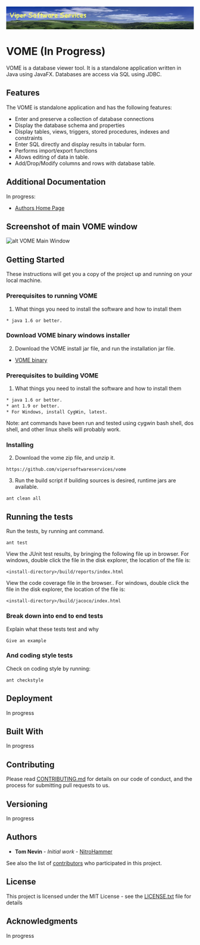![alt VOME banner](doc/images/viper-wide-banner.jpg)

# VOME (In Progress) 

VOME is a database viewer tool. It is a standalone application written in Java using JavaFX. Databases are access via SQL using JDBC.


## Features

The VOME is standalone application and has the following features:

* Enter and preserve a collection of database connections
* Display the database schema and properties
* Display tables, views, triggers, stored procedures, indexes and constraints
* Enter SQL directly and display results in tabular form.
* Performs import/export functions  
* Allows editing of data in table.
* Add/Drop/Modify columns and rows with database table. 

## Additional Documentation

In progress: 

* [Authors Home Page](http://www.tnevin.com)

## Screenshot of main VOME window 
      
![alt VOME Main Window](doc/images/overview.jpg?raw=true "VOME Main Window") 

## Getting Started

These instructions will get you a copy of the project up and running on your local machine.
 
### Prerequisites to running VOME

1. What things you need to install the software and how to install them

```
* java 1.6 or better. 
```

### Download VOME binary windows installer 

2. Download the VOME install jar file, and run the installation jar file.

* [VOME binary](http://www.tnevin.com/viper/software/downloads/vome-installer.jar) 
 
### Prerequisites to building VOME

1. What things you need to install the software and how to install them

```
* java 1.6 or better.
* ant 1.9 or better.
* For Windows, install CygWin, latest.
```

Note: ant commands have been run and tested using cygwin bash shell, dos shell, and other linux shells will probably work.

### Installing

2. Download the vome zip file, and unzip it.

```
https://github.com/vipersoftwareservices/vome
```

3. Run the build script if building sources is desired, runtime jars are available.

```
ant clean all
```


## Running the tests

Run the tests, by running ant command.

```
ant test
```

View the JUnit test results, by bringing the following file up in browser.
For windows, double click the file in the disk explorer, the location of the file is:

```
<install-directory>/build/reports/index.html
```

View the code coverage file in the browser..
For windows, double click the file in the disk explorer, the location of the file is:

```
<install-directory>/build/jacoco/index.html
```

### Break down into end to end tests

Explain what these tests test and why

```
Give an example
```

### And coding style tests

Check on coding style by running:

```
ant checkstyle
```

## Deployment

In progress

## Built With

In progress 

## Contributing

Please read [CONTRIBUTING.md](https://gist.github.com/vipersoftwareservices/vome) for details on our code of conduct, and the process for submitting pull requests to us.

## Versioning

In progress

## Authors

* **Tom Nevin** - *Initial work* - [NitroHammer](https://github.com/vipersoftwareservices/vome)

See also the list of [contributors](https://github.com/vipersoftwareservices/vome/contributors) who participated in this project.

## License

This project is licensed under the MIT License - see the [LICENSE.txt](LICENSE.txt) file for details

## Acknowledgments

In progress


